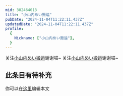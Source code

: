 ```yaml
---
mid: 302464013
title: "小山内めい搬运"
pubDate: "2024-11-04T11:22:11.437Z"
updatedDate: "2024-11-04T11:22:11.437Z"
profile:
  {
    Nickname: ["小山内めい搬运"],
  }
---
```


关注[小山内めい搬运](https://space.bilibili.com/302464013)谢谢喵~ 关注[小山内めい搬运](https://space.bilibili.com/302464013)谢谢喵~

## 此条目有待补充
你可以在[这里](https://github.com/Yuhanawa/VTuber.ICU-Content/edit/master/v/小山内めい搬运/index.md)编辑本文
